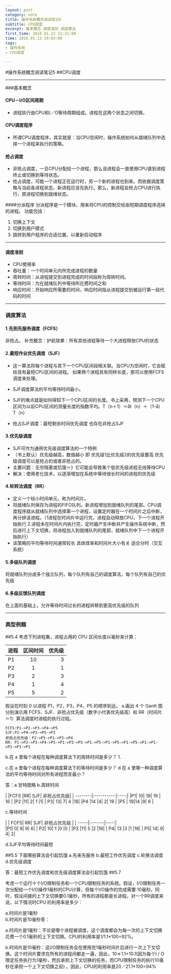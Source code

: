 ```yaml
---
layout: post
category: note
title: 操作系统概念阅读笔记5
subtitle: CPU调度
excerpt: 基本概念 调度准则 调度算法
first_time: 2016.01.12 12:31:00
time: 2016.01.12 19:03:09
tags:
- 操作系统
- CPU调度

---
```


#操作系统概念阅读笔记5
##CPU调度

---
###基本概念
#### CPU－I/O区间周期
- 进程执行由CPU和I／O等待周期组成。进程在这两个状态之间切换。

#### CPU调度程序
- 所谓CPU调度程序，其实就是：当CPU空闲时，操作系统如何从就绪队列中选择一个进程来执行的策略。

#### 抢占调度
- 非抢占调度，一旦CPU分配给一个进程，那么该进程会一直使用CPU直到进程终止或切换到等待状态。
- 抢占调度，可能一个进程正在运行时，另一个新的进程也到来。而依据调度策略与当前各进程状态，新进程应该先执行。那么，新进程会抢占CPU进行执行，原进程切换到就绪状态。

####分派程序
分派程序是一个模块，用来将CPU的控制交给由短期调度程序选择的进程。
功能包括：

1. 切换上下文
2. 切换到用户模式
3. 跳转到用户程序的合适位置，以重新启动程序 

---
#### 调度准则
- CPU使用率
- 吞吐量：一个时间单元内所完成进程的数量
- 周转时间：从进程提交到进程完成的时间段称为周转时间。
- 等待时间：为在就绪队列中等待所花费时间之和
- 响应时间：开始响应所需要的时间，响应时间指从进程提交到被运行第一段代码的时间

---
### 调度算法
#### 1.先到先服务调度（FCFS）
非抢占。
补充概念：护航效果：所有其他进程等待一个大进程释放CPU的状态

#### 2.最短作业优先调度（SJF）
- 这一算法将每个进程与其下一个CPU区间段相关联。当CPU为空闲时，它会赋给具有最短CPU区间的进程。 如果两个进程具有同样长度，那可以使用FCFS调度来处理。
- SJF调度算法的平均等待时间最小。

- SJF的难点就是如何得知下一个CPU区间的长度。书上采用，预测下一个CPU区间为以前CPU区间的测量长度的指数平均。T（n＋1）＝åt（n）＋（1-å）T（n）
- 抢占SJF调度：最短剩余时间优先调度 也存在非抢占SJF 

#### 3.优先级调度
- SJF可作为通用优先级调度算法的一个特例
- （书上默认）优先级越高，数值越小 即 优先级1比优先级2的优先级要高 优先级调度可以是抢占的或者非抢占的。
- 主要问题：无穷阻塞或饥饿＝》它可能会导致某个低优先级进程无线等待CPU
- 解决：使用老化技术，以逐渐增加在系统中等待很长时间的进程的优先级

#### 4.轮转法调度（RR）
- 定义一个较小时间单元，称为时间片。
- 将就绪队列保存为进程的FIFO队列。新进程增加到就绪队列的尾部。CPU调度程序就从就绪队列中选择第一个进程，设置定时器在一个时间片之后中断，再分排该进程。（1进程在时间片中运行完，进程自动释放CPU，下一个进程开始执行 2.进程未在时间片内执行完，定时器产生中断并产生操作系统中断，然后进行上下文切换，将进程加入到就绪队列的尾部，就绪队列中下一个进程开始执行）
- 该策略的平均等待时间通常较长 具体效率和时间片大小有关 适合分时（交互系统）

#### 5.多级队列调度
将就绪队列分成多个独立队列，每个队列有自己的调度算法，每个队列有自己的优先级

#### 6.多级反馈队列调度
在上面的基础上，允许等待时间过长的进程转移到更高优先级的队列

---
### 典型例题
##5.4 
考虑下列进程集，进程占用的 CPU 区间长度以毫秒来计算：
 
| 进程         | 区间时间           | 优先级  |
| ------------- |:-------------:| -----:|
| P1      | 10 |3 |
| P2      | 1      |  1 |
| P3 |2      |   3 |
| P4 |1      |   4 |
| P5 |5      |   2 |

假设在时刻 0 以进程 P1，P2，P3，P4，P5 的顺序到达。 
a.画出 4 个 Gantt 图分别演示用 FCFS、SJF、非抢占优先级（数字小代表优先级高）和  RR（时间片＝1）算法调度时进程的执行过程。
	
	FCFS:P1->P2->P3->P4->P5
	SJF:P2->P4->P3->P5->P1
	非抢占优先级：P2->P5->P1->P3->P4
	RR: P1->P2->P3->P4->P5->P1->P3->P5->P1->P5->P1->P5->P1->P5->P1->P1->P1->P1->P1  
b.在 a 里每个进程在每种调度算法下的周转时间是多少？ 
1.

c.在 a 里每个进程在每种调度算法下的等待时间是多少？ 
d.在 a 里哪一种调度算法的平均等待时间对所有进程而言最小？

答：a.甘特图略 b.周转时间

| |FCFS |RR| SJF| 非抢占优先级| 
| --------|:----------:|----:|
|P1| 10| 19| 19 | 16 |
|P2 |11| 2| 1 |1|
| P3| 13| 7| 4 |18| 
|P4 |14 |4| 2| 19 |
|P5 | 19|14 |9| 6 |
 
  c.等待时间   

| | FCFS|  RR|  SJF|  非抢占优先级 |
| -----|:------:|----:|  
|P1| 0| 9| 9| 6|
| P2| 10| 1 |0 |0 |
|P3 |11| 5 |2 |16|
| P4| 13 |3 |1 |18|
| P5|  14|  9|  4|  2|


  d.SJF平均等待时间最短

##5.5 
下面哪些算法会引起饥饿  a.先来先服务 b.最短工作优先调度 c.轮换法调度 d.优先级调度 

 答：最短工作优先调度和优先级调度算法会引起饥饿
##5.7

考虑一个运行十个I/O限制任务和一个CPU限制任务的系统。假设，I/O限制任务一次分配给一个I/O操作1毫秒的CPU计算，但每个I/O操作的完成需要 10毫秒。同时，假设间接的上下文切换要0.1毫秒，所有的进程都是长进程。对一个RR调度来说，以下情况时CPU 的利用率是多少： 

a.时间片是1毫秒  
b.时间片是10毫秒答：

a.时间片是1毫秒：不论是哪个进程被调度，这个调度都会为每一次的上下文切换花费一个0.1毫秒的上下文切换。CPU的利用率是1/1.1*100=92%。 

b.时间片是10毫秒：这I/O限制任务会在使用完1毫秒时间片后进行一次上下文切换。这个时间片要求在所有的进程间都走一遍，因此，10＊1.1+10.1(因为每个I / O限定任务执行为1毫秒，然后承担上下文切换的任务，而CPU限制任务的执行10毫秒在承担一个上下文切换之前) 。因此，CPU的利用率是20／21.1*100=94%

